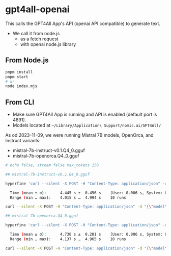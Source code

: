 # gpt4all-openai

This calls the GPT4All App's API (openai API compatible) to generate text.

- We call it from node.js
  - as a fetch request
  - with openai node.js library

## From Node.js

```bash
pnpm install
pnpm start
# or
node index.mjs
```

## From CLI

- Make sure GPT4All App is running and API is enabled (default port is 4891).
- Models located at `~/Library/Application\ Support/nomic.ai/GPT4All/`

As od 2023-11-09, we were running Mistral 7B models, OpenOrca, and Instruct variants:

- mistral-7b-instruct-v0.1.Q4_0.gguf
- mistral-7b-openorca.Q4_0.gguf

```bash
# echo false, stream false max_tokens 150

## mistral-7b-instruct-v0.1.Q4_0.gguf

hyperfine 'curl --silent -X POST -H "Content-Type: application/json" -d "{\"model\": \"mistral-7b-instruct-v0.1.Q4_0.gguf\", \"prompt\": \"What is the prime number theorem (PNT)?\", \"max_tokens\": 150, \"temperature\": 0.28, \"top_p\": 0.95, \"n\": 1, \"echo\": false, \"stream\": false}" "http://localhost:4891/v1/completions"'

  Time (mean ± σ):      4.445 s ±  0.456 s    [User: 0.006 s, System: 0.008 s]
  Range (min … max):    4.015 s …  4.994 s    10 runs

curl --silent -X POST -H "Content-Type: application/json" -d "{\"model\": \"mistral-7b-instruct-v0.1.Q4_0.gguf\", \"prompt\": \"What is the prime number theorem (PNT)?\", \"max_tokens\": 150, \"temperature\": 0.28, \"top_p\": 0.95, \"n\": 1, \"echo\": false, \"stream\": false}" "http://localhost:4891/v1/completions" | jq

## mistral-7b-openorca.Q4_0.gguf

hyperfine 'curl --silent -X POST -H "Content-Type: application/json" -d "{\"model\": \"mistral-7b-openorca.Q4_0.gguf\", \"prompt\": \"What is the prime number theorem (PNT)?\", \"max_tokens\": 150, \"temperature\": 0.28, \"top_p\": 0.95, \"n\": 1, \"echo\": false, \"stream\": false}" "http://localhost:4891/v1/completions"'

  Time (mean ± σ):      4.730 s ±  0.281 s    [User: 0.006 s, System: 0.008 s]
  Range (min … max):    4.137 s …  4.965 s    10 runs

curl --silent -X POST -H "Content-Type: application/json" -d "{\"model\": \"mistral-7b-openorca.Q4_0.gguf\", \"prompt\": \"What is the prime number theorem (PNT)?\", \"max_tokens\": 150, \"temperature\": 0.28, \"top_p\": 0.95, \"n\": 1, \"echo\": false, \"stream\": false}" "http://localhost:4891/v1/completions" | jq

```
